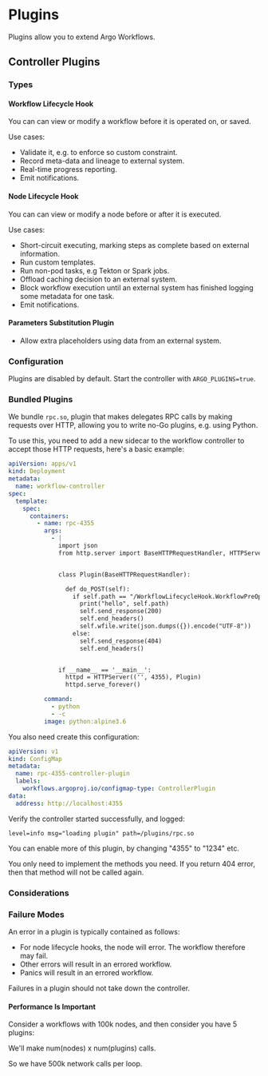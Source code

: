 # Plugins

Plugins allow you to extend Argo Workflows.

## Controller Plugins

### Types

#### Workflow Lifecycle Hook

You can can view or modify a workflow before it is operated on, or saved.

Use cases:

* Validate it, e.g. to enforce so custom constraint.
* Record meta-data and lineage to external system.
* Real-time progress reporting.
* Emit notifications.

#### Node Lifecycle Hook

You can can view or modify a node before or after it is executed.

Use cases:

* Short-circuit executing, marking steps as complete based on external information.
* Run custom templates.
* Run non-pod tasks, e.g Tekton or Spark jobs.
* Offload caching decision to an external system.
* Block workflow execution until an external system has finished logging some metadata for one task.
* Emit notifications.

#### Parameters Substitution Plugin

* Allow extra placeholders using data from an external system.

### Configuration

Plugins are disabled by default. Start the controller with `ARGO_PLUGINS=true`.

### Bundled Plugins

We bundle `rpc.so`, plugin that makes delegates RPC calls by making requests over HTTP, allowing you to write no-Go
plugins, e.g. using Python.

To use this, you need to add a new sidecar to the workflow controller to accept those HTTP requests, here's a basic
example:

```yaml
apiVersion: apps/v1
kind: Deployment
metadata:
  name: workflow-controller
spec:
  template:
    spec:
      containers:
        - name: rpc-4355
          args:
            - |
              import json
              from http.server import BaseHTTPRequestHandler, HTTPServer


              class Plugin(BaseHTTPRequestHandler):

                def do_POST(self):
                  if self.path == "/WorkflowLifecycleHook.WorkflowPreOperate":
                    print("hello", self.path)
                    self.send_response(200)
                    self.end_headers()
                    self.wfile.write(json.dumps({}).encode("UTF-8"))
                  else:
                    self.send_response(404)
                    self.end_headers()


              if __name__ == '__main__':
                httpd = HTTPServer(('', 4355), Plugin)
                httpd.serve_forever()

          command:
            - python
            - -c
          image: python:alpine3.6
```

You also need create this configuration:

```yaml
apiVersion: v1
kind: ConfigMap
metadata:
  name: rpc-4355-controller-plugin
  labels:
    workflows.argoproj.io/configmap-type: ControllerPlugin
data:
  address: http://localhost:4355
```

Verify the controller started successfully, and logged:

```
level=info msg="loading plugin" path=/plugins/rpc.so
```

You can enable more of this plugin, by changing "4355" to "1234" etc.

You only need to implement the methods you need. If you return 404 error, then that method will not be called again.

### Considerations

### Failure Modes

An error in a plugin is typically contained as follows:

* For node lifecycle hooks, the node will error. The workflow therefore may fail.
* Other errors will result in an errored workflow.
* Panics will result in an errored workflow.

Failures in a plugin should not take down the controller.

#### Performance Is Important

Consider a workflows with 100k nodes, and then consider you have 5 plugins:

We'll make num(nodes) x num(plugins) calls.

So we have 500k network calls per loop. 

